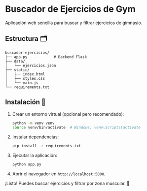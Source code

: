 # Buscador de Ejercicios de Gym

Aplicación web sencilla para buscar y filtrar ejercicios de gimnasio.

## Estructura 🗂️

```
buscador-ejercicios/
├── app.py            # Backend Flask
├── data/
│   └── ejercicios.json
├── static/
│   ├── index.html
│   ├── styles.css
│   └── main.js
└── requirements.txt
```

## Instalación 🚀

1. Crear un entorno virtual (opcional pero recomendado):

   ```bash
   python -m venv venv
   source venv/bin/activate  # Windows: venv\Scripts\activate
   ```

2. Instalar dependencias:

   ```bash
   pip install -r requirements.txt
   ```

3. Ejecutar la aplicación:

   ```bash
   python app.py
   ```

4. Abrir el navegador en `http://localhost:5000`.

¡Listo! Puedes buscar ejercicios y filtrar por zona muscular. 💪
